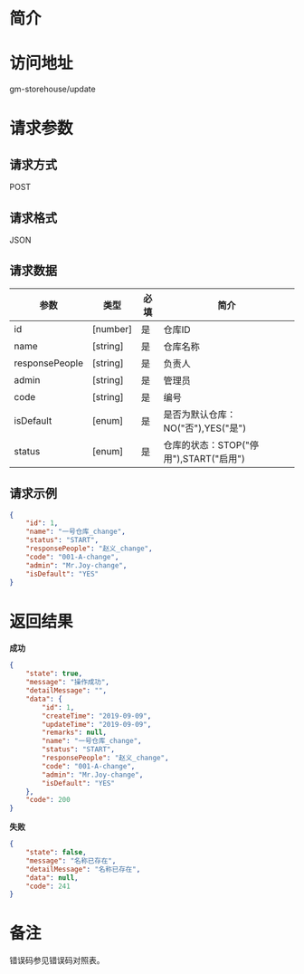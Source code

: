 # 简介

# 访问地址
gm-storehouse/update

# 请求参数

## 请求方式
POST

## 请求格式
JSON

## 请求数据
|参数|类型|必填|简介|
|-|-|-|-|
|id|[number]|是|仓库ID|
|name|[string]|是|仓库名称|
|responsePeople|[string]|是|负责人|
|admin|[string]|是|管理员|
|code|[string]|是|编号|
|isDefault|[enum]|是|是否为默认仓库：NO("否"),YES("是")|
|status|[enum]|是|仓库的状态：STOP("停用"),START("启用")|

## 请求示例
```json
{
    "id": 1,
	"name": "一号仓库_change",
	"status": "START",
    "responsePeople": "赵义_change",
    "code": "001-A-change",
    "admin": "Mr.Joy-change",
    "isDefault": "YES"
}
```

# 返回结果
**成功**
```json
{
    "state": true,
    "message": "操作成功",
    "detailMessage": "",
    "data": {
        "id": 1,
        "createTime": "2019-09-09",
        "updateTime": "2019-09-09",
        "remarks": null,
        "name": "一号仓库_change",
        "status": "START",
        "responsePeople": "赵义_change",
        "code": "001-A-change",
        "admin": "Mr.Joy-change",
        "isDefault": "YES"
    },
    "code": 200
}
```

**失败**
```json
{
    "state": false,
    "message": "名称已存在",
    "detailMessage": "名称已存在",
    "data": null,
    "code": 241
}
```

# 备注
错误码参见错误码对照表。